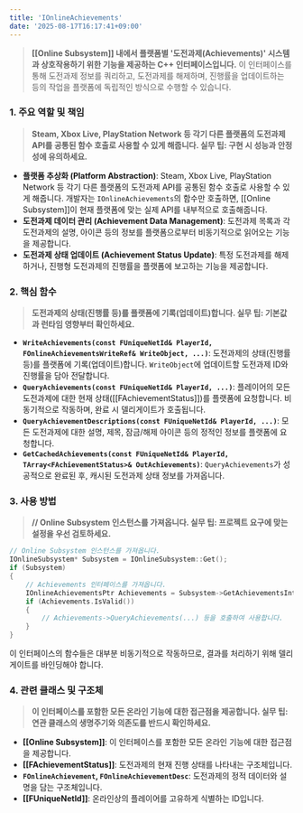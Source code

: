 ```yaml
---
title: 'IOnlineAchievements'
date: '2025-08-17T16:17:41+09:00'
---
```

> **[[Online Subsystem]] 내에서 플랫폼별 '도전과제(Achievements)' 시스템과 상호작용하기 위한 기능을 제공하는 C++ 인터페이스입니다.** 이 인터페이스를 통해 도전과제 정보를 쿼리하고, 도전과제를 해제하며, 진행률을 업데이트하는 등의 작업을 플랫폼에 독립적인 방식으로 수행할 수 있습니다.

### **1. 주요 역할 및 책임**
> **Steam, Xbox Live, PlayStation Network 등 각기 다른 플랫폼의 도전과제 API를 공통된 함수 호출로 사용할 수 있게 해줍니다. 실무 팁: 구현 시 성능과 안정성에 유의하세요.**
* **플랫폼 추상화 (Platform Abstraction)**:
	Steam, Xbox Live, PlayStation Network 등 각기 다른 플랫폼의 도전과제 API를 공통된 함수 호출로 사용할 수 있게 해줍니다. 개발자는 `IOnlineAchievements`의 함수만 호출하면, [[Online Subsystem]]이 현재 플랫폼에 맞는 실제 API를 내부적으로 호출해줍니다.
* **도전과제 데이터 관리 (Achievement Data Management)**:
	도전과제 목록과 각 도전과제의 설명, 아이콘 등의 정보를 플랫폼으로부터 비동기적으로 읽어오는 기능을 제공합니다.
* **도전과제 상태 업데이트 (Achievement Status Update)**:
	특정 도전과제를 해제하거나, 진행형 도전과제의 진행률을 플랫폼에 보고하는 기능을 제공합니다.

### **2. 핵심 함수**
> **도전과제의 상태(진행률 등)를 플랫폼에 기록(업데이트)합니다. 실무 팁: 기본값과 런타임 영향부터 확인하세요.**
* **`WriteAchievements(const FUniqueNetId& PlayerId, FOnlineAchievementsWriteRef& WriteObject, ...)`**:
	도전과제의 상태(진행률 등)를 플랫폼에 기록(업데이트)합니다. `WriteObject`에 업데이트할 도전과제 ID와 진행률을 담아 전달합니다.
* **`QueryAchievements(const FUniqueNetId& PlayerId, ...)`**:
	플레이어의 모든 도전과제에 대한 현재 상태([[FAchievementStatus]])를 플랫폼에 요청합니다. 비동기적으로 작동하며, 완료 시 델리게이트가 호출됩니다.
* **`QueryAchievementDescriptions(const FUniqueNetId& PlayerId, ...)`**:
	모든 도전과제에 대한 설명, 제목, 잠금/해제 아이콘 등의 정적인 정보를 플랫폼에 요청합니다.
* **`GetCachedAchievements(const FUniqueNetId& PlayerId, TArray<FAchievementStatus>& OutAchievements)`**:
	`QueryAchievements`가 성공적으로 완료된 후, 캐시된 도전과제 상태 정보를 가져옵니다.

### **3. 사용 방법**
> **// Online Subsystem 인스턴스를 가져옵니다. 실무 팁: 프로젝트 요구에 맞는 설정을 우선 검토하세요.**
```cpp
// Online Subsystem 인스턴스를 가져옵니다.
IOnlineSubsystem* Subsystem = IOnlineSubsystem::Get();
if (Subsystem)
{
    // Achievements 인터페이스를 가져옵니다.
    IOnlineAchievementsPtr Achievements = Subsystem->GetAchievementsInterface();
    if (Achievements.IsValid())
    {
        // Achievements->QueryAchievements(...) 등을 호출하여 사용합니다.
    }
}
```
이 인터페이스의 함수들은 대부분 비동기적으로 작동하므로, 결과를 처리하기 위해 델리게이트를 바인딩해야 합니다.

### **4. 관련 클래스 및 구조체**
> **이 인터페이스를 포함한 모든 온라인 기능에 대한 접근점을 제공합니다. 실무 팁: 연관 클래스의 생명주기와 의존도를 반드시 확인하세요.**
* **[[Online Subsystem]]**:
	이 인터페이스를 포함한 모든 온라인 기능에 대한 접근점을 제공합니다.
* **[[FAchievementStatus]]**:
	도전과제의 현재 진행 상태를 나타내는 구조체입니다.
* **`FOnlineAchievement`, `FOnlineAchievementDesc`**:
	도전과제의 정적 데이터와 설명을 담는 구조체입니다.
* **[[FUniqueNetId]]**:
	온라인상의 플레이어를 고유하게 식별하는 ID입니다.
